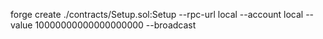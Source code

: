 forge create ./contracts/Setup.sol:Setup --rpc-url local --account local --value 10000000000000000000 --broadcast